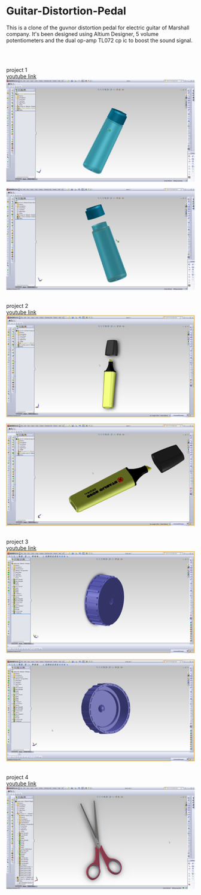 # Guitar-Distortion-Pedal
This is a clone of the guvnor distortion pedal for electric guitar of Marshall company. It's been designed using Altium Designer, 5 volume potentiometers and the dual op-amp TL072 cp ic to boost the sound signal.

<br/>
<br/>

project 1
<br/>
[youtube link](https://youtu.be/Mm404RhqZok)
<br/>
![Alt Text](https://github.com/Niyousha-Gh/SolidWorks_projects/blob/main/project1-1.png)
<br/>

![Alt Text](https://github.com/Niyousha-Gh/SolidWorks_projects/blob/main/project1-2.png)
<br/>
<br/>

project 2
<br/>
[youtube link](https://youtu.be/G4wT8VkVze4)
![Alt Text](https://github.com/Niyousha-Gh/SolidWorks_projects/blob/main/project2-1.png)
<br/>

![Alt Text](https://github.com/Niyousha-Gh/SolidWorks_projects/blob/main/project2-2.png)
<br/>
<br/>

project 3
<br/>
[youtube link](https://www.youtube.com/watch?v=iJ_NVxIIaj0)
<br/>
![Alt Text](https://github.com/Niyousha-Gh/SolidWorks_projects/blob/main/project3-1.png)
<br/>

![Alt Text](https://github.com/Niyousha-Gh/SolidWorks_projects/blob/main/project3-2.png)
<br/>
<br/>

project 4
<br/>
[youtube link](https://youtu.be/t7OrbS5nZJQ)
<br/>
![Alt Text](https://github.com/Niyousha-Gh/SolidWorks_projects/blob/main/project4.png)
<br/>



